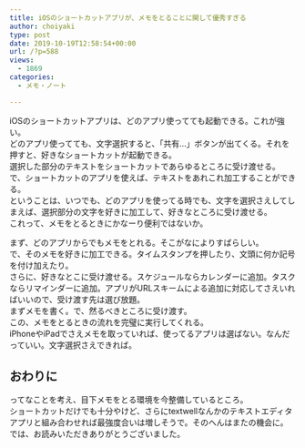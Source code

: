 ```yaml
---
title: iOSのショートカットアプリが、メモをとることに関して優秀すぎる
author: choiyaki
type: post
date: 2019-10-19T12:58:54+00:00
url: /?p=588
views:
  - 1869
categories:
  - メモ・ノート

---
```

iOSのショートカットアプリは、どのアプリ使ってても起動できる。これが強い。  
どのアプリ使ってても、文字選択すると、「共有…」ボタンが出てくる。それを押すと、好きなショートカットが起動できる。  
選択した部分のテキストをショートカットであらゆるところに受け渡せる。  
で、ショートカットのアプリを使えば、テキストをあれこれ加工することができる。  
ということは、いつでも、どのアプリを使ってる時でも、文字を選択さえしてしまえば、選択部分の文字を好きに加工して、好きなところに受け渡せる。  
これって、メモをとるときにかなーり便利ではないか。

まず、どのアプリからでもメモをとれる。そこがなによりすばらしい。  
で、そのメモを好きに加工できる。タイムスタンプを押したり、文頭に何か記号を付け加えたり。  
さらに、好きなとこに受け渡せる。スケジュールならカレンダーに追加。タスクならリマインダーに追加。アプリがURLスキームによる追加に対応してさえいればいいので、受け渡す先は選び放題。  
まずメモを書く。で、然るべきところに受け渡す。  
この、メモをとるときの流れを完璧に実行してくれる。  
iPhoneやiPadでさえメモを取っていれば、使ってるアプリは選ばない。なんだっていい。文字選択さえできれば。

## おわりに

ってなことを考え、目下メモをとる環境を今整備しているところ。  
ショートカットだけでも十分やけど、さらにtextwellなんかのテキストエディタアプリと組み合わせれば最強度合いは増しそうで。そのへんはまたの機会に。  
では、お読みいただきありがとうございました。